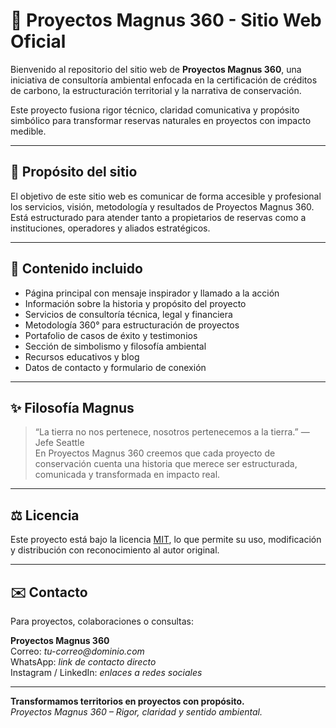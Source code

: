 # 🌱 Proyectos Magnus 360 - Sitio Web Oficial

Bienvenido al repositorio del sitio web de **Proyectos Magnus 360**, una iniciativa de consultoría ambiental enfocada en la certificación de créditos de carbono, la estructuración territorial y la narrativa de conservación.

Este proyecto fusiona rigor técnico, claridad comunicativa y propósito simbólico para transformar reservas naturales en proyectos con impacto medible.

---

## 🚀 Propósito del sitio

El objetivo de este sitio web es comunicar de forma accesible y profesional los servicios, visión, metodología y resultados de Proyectos Magnus 360. Está estructurado para atender tanto a propietarios de reservas como a instituciones, operadores y aliados estratégicos.

---

## 🧠 Contenido incluido

- Página principal con mensaje inspirador y llamado a la acción
- Información sobre la historia y propósito del proyecto
- Servicios de consultoría técnica, legal y financiera
- Metodología 360° para estructuración de proyectos
- Portafolio de casos de éxito y testimonios
- Sección de simbolismo y filosofía ambiental
- Recursos educativos y blog
- Datos de contacto y formulario de conexión

---
## ✨ Filosofía Magnus

> “La tierra no nos pertenece, nosotros pertenecemos a la tierra.” — Jefe Seattle  
> En Proyectos Magnus 360 creemos que cada proyecto de conservación cuenta una historia que merece ser estructurada, comunicada y transformada en impacto real.

---
## ⚖️ Licencia

Este proyecto está bajo la licencia [MIT](LICENSE), lo que permite su uso, modificación y distribución con reconocimiento al autor original.

---

## ✉️ Contacto

Para proyectos, colaboraciones o consultas:

**Proyectos Magnus 360**  
Correo: _tu-correo@dominio.com_  
WhatsApp: _link de contacto directo_  
Instagram / LinkedIn: _enlaces a redes sociales_

---

**Transformamos territorios en proyectos con propósito.**  
*Proyectos Magnus 360 – Rigor, claridad y sentido ambiental.*

